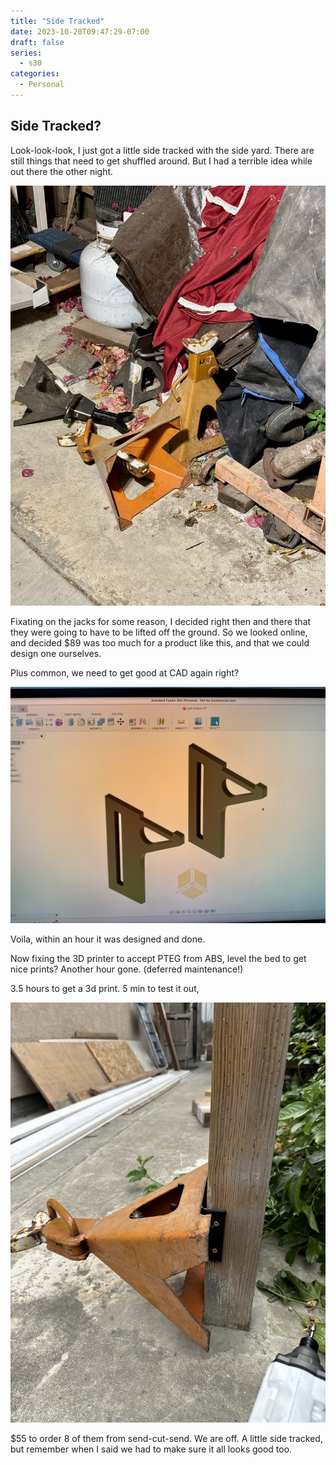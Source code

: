 ```yaml
---
title: "Side Tracked"
date: 2023-10-20T09:47:29-07:00
draft: false
series:
  - s30
categories:
  - Personal
---
```


## Side Tracked?

Look-look-look, I just got a little side tracked with the side yard. There are 
still things that need to get shuffled around. But I had a terrible idea while out
there the other night.

![jacks](IMG_0247.jpeg)

Fixating on the jacks for some reason, I decided right then and there that they 
were going to have to be lifted off the ground. So we looked online, and decided
$89 was too much for a product like this, and that we could design one ourselves.

Plus common, we need to get good at CAD again right?

![stands](IMG_0248.jpeg)

Voila, within an hour it was designed and done.

Now fixing the 3D printer to accept PTEG from ABS, level the bed to get nice 
prints? Another hour gone. (deferred maintenance!)

3.5 hours to get a 3d print. 5 min to test it out, 

![test](IMG_0250.jpg)

$55 to order 8 of them from send-cut-send. We are off. A little side tracked,
but remember when I said we had to make sure it all looks good too.